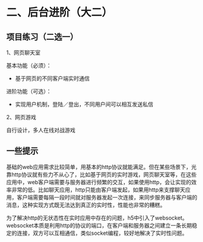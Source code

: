 # 二、后台进阶（大二）



## 项目练习（二选一）

1、网页聊天室

基本功能（必须）：

- 基于网页的不同客户端实时通信

进阶功能（可选）：

- 实现用户机制，登陆／登出，不同用户间可以相互发送私信

2、网页游戏

自行设计，多人在线对战游戏



## 一些提示

基础的web应用需求比较简单，用基本的http协议就能满足。但在某些场景下，光靠http协议就有些力不从心了，比如基于网页的实时游戏，网页聊天室等，在这些应用中，web客户端需要与服务器进行频繁的交互，如果使用http，会让实现的效率非常的低。比如聊天应用，http只能由客户端发起，如果用http来支撑聊天应用，客户端需要每隔一段时间就对服务器发起一次连接，来同步服务器与客户端的消息，这种实现方式既无法达到真正的实时性，性能也非常的糟糕。

为了解决http的无状态性在实时应用中存在的问题，h5中引入了websocket。websocket本质是利用http的协议的端口，在客户端和服务器之间建立一条长期稳定的连接，双方可以互相通信，类似socket编程，较好地解决了实时性问题。